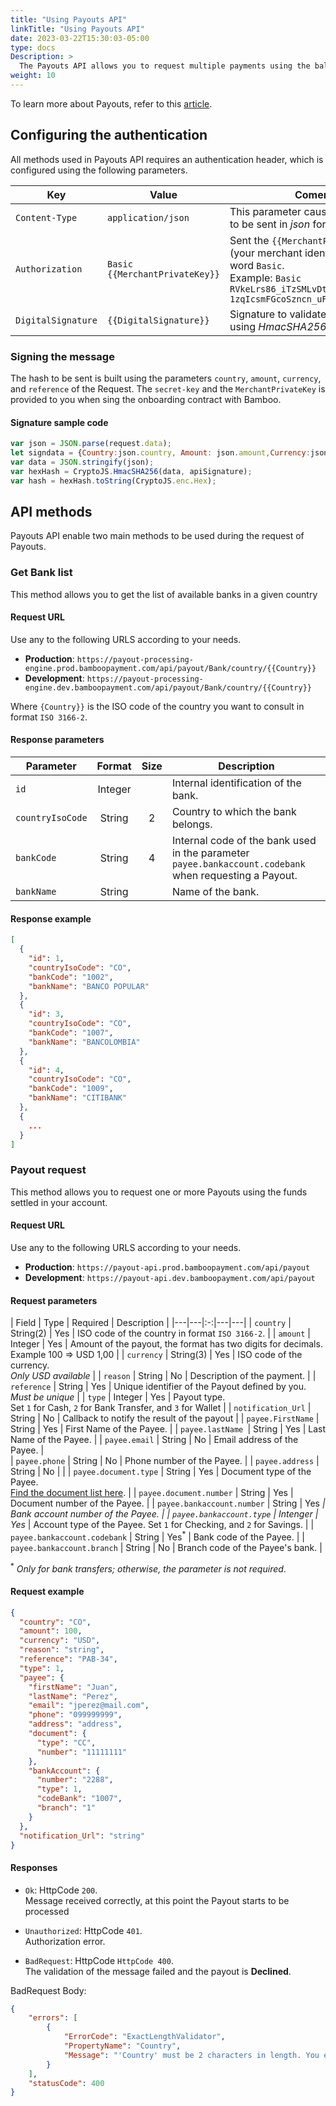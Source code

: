 ```yaml
---
title: "Using Payouts API"
linkTitle: "Using Payouts API"
date: 2023-03-22T15:30:03-05:00
type: docs
Description: >
  The Payouts API allows you to request multiple payments using the balance available in your account.
weight: 10
---
```


To learn more about Payouts, refer to this [article](/payouts/overview.html).

## Configuring the authentication
All methods used in Payouts API requires an authentication header, which is configured using the following parameters.

| Key | Value | Coments |
|---|---|---|
| `Content-Type` | `application/json` | This parameter causes the request to be sent in _json_ format.  |
| `Authorization` | `Basic {{MerchantPrivateKey}}` | Sent the `{{MerchantPrivateKey}}` (your merchant identifier) and the word `Basic`.<br>Example: `Basic RVkeLrs86_iTzSMLvDtuyQ-1zqIcsmFGcoSzncn_uFvQnj7bhB3rtZg__` |
| `DigitalSignature` | `{{DigitalSignature}}` | Signature to validate the transaction using _HmacSHA256_ algorithm |

### Signing the message
The hash to be sent is built using the parameters `country`, `amount`, `currency`, and `reference` of the Request. The `secret-key` and the `MerchantPrivateKey` is provided to you when sing the onboarding contract with Bamboo.

#### Signature sample code
```javascript
var json = JSON.parse(request.data);
let signdata = {Country:json.country, Amount: json.amount,Currency:json.currency, Reference:json.reference, Type: json.type};
var data = JSON.stringify(json);
var hexHash = CryptoJS.HmacSHA256(data, apiSignature);
var hash = hexHash.toString(CryptoJS.enc.Hex);
```

## API methods
Payouts API enable two main methods to be used during the request of Payouts.

### Get Bank list
This method allows you to get the list of available banks in a given country

#### Request URL
Use any to the following URLS according to your needs.

* **Production**: `https://payout-processing-engine.prod.bamboopayment.com/api/payout/Bank/country/{{Country}}`
* **Development**: `https://payout-processing-engine.dev.bamboopayment.com/api/payout/Bank/country/{{Country}}`

Where `{Country}}` is the ISO code of the country you want to consult in format `ISO 3166-2`.

#### Response parameters

| Parameter | Format | Size | Description |
|---|:-:|:-:|---|
| `id` | Integer |  | Internal identification of the bank. |
| `countryIsoCode` | String | 2 | Country to which the bank belongs.  |
| `bankCode` | String | 4 | Internal code of the bank used in the parameter `payee.bankaccount.codebank` when requesting a Payout. |
| `bankName` | String |  | Name of the bank. |

#### Response example
```json
[
  {
    "id": 1,
    "countryIsoCode": "CO",
    "bankCode": "1002",
    "bankName": "BANCO POPULAR"
  },
  {
    "id": 3,
    "countryIsoCode": "CO",
    "bankCode": "1007",
    "bankName": "BANCOLOMBIA"
  },
  {
    "id": 4,
    "countryIsoCode": "CO",
    "bankCode": "1009",
    "bankName": "CITIBANK"
  },
  {
    ...
  }
]
```

### Payout request
This method allows you to request one or more Payouts using the funds settled in your account.

#### Request URL
Use any to the following URLS according to your needs.

* **Production**: `https://payout-api.prod.bamboopayment.com/api/payout`
* **Development**: `https://payout-api.dev.bamboopayment.com/api/payout`

#### Request parameters
| Field | Type | Required | Description |
|---|---|:-:|---|---|
| `country` | String(2) | Yes | ISO code of the country in format `ISO 3166-2`. |
| `amount` | Integer | Yes | Amount of the payout, the format has two digits for decimals. Example 100 => USD 1,00 |
| `currency` | String(3) | Yes | ISO code of the currency.<br>_Only USD available_ |
| `reason` | String | No | Description of the payment. |
| `reference` | String | Yes | Unique identifier of the Payout defined by you.<br>_Must be unique_ |
| `type` | Integer | Yes | Payout type.<br>Set `1` for Cash, `2` for Bank Transfer, and `3` for Wallet |
| `notification_Url` | String | No | Callback to notify the result of the payout |
| `payee.FirstName` | String | Yes | First Name of the Payee. | 
| `payee.lastName `| String | Yes | Last Name of the Payee. | 
| `payee.email` | String | No | Email address of the Payee. |  
| `payee.phone` | String | No | Phone number of the Payee. | 
| `payee.address` | String | No |   | 
| `payee.document.type` | String | Yes | Document type of the Payee.<br>[Find the document list here](/payouts/payouts-api/variables.html#id-types). |
| `payee.document.number` | String | Yes | Document number of the Payee. | 
| `payee.bankaccount.number` | String | Yes<sup>*</sup> | Bank account number of the Payee. |
| `payee.bankaccount.type` | Intenger | Yes<sup>*</sup> |  Account type of the Payee. Set `1` for Checking, and `2` for Savings. |
| `payee.bankaccount.codebank` | String |  Yes<sup>*</sup> | Bank code of the Payee. | 
| `payee.bankaccount.branch` | String | No | Branch code of the Payee's bank. | 

 <sup>*</sup> _Only for bank transfers; otherwise, the parameter is not required_.

 #### Request example
```json
{
  "country": "CO",
  "amount": 100,
  "currency": "USD",
  "reason": "string",
  "reference": "PAB-34",
  "type": 1,
  "payee": {
    "firstName": "Juan",
    "lastName": "Perez",
    "email": "jperez@mail.com",
    "phone": "099999999",
    "address": "address",
    "document": {
      "type": "CC",
      "number": "11111111"
    },
    "bankAccount": {
      "number": "2288",
      "type": 1,
      "codeBank": "1007",
      "branch": "1"
    }
  },
  "notification_Url": "string"
}
```

#### Responses
* `Ok`: HttpCode `200`.<br>
Message received correctly, at this point the Payout starts to be processed

* `Unauthorized`: HttpCode `401`.<br>
Authorization error.

* `BadRequest`: HttpCode `HttpCode 400`.<br>
The validation of the message failed and the payout is **Declined**.

BadRequest Body:
```json
{
    "errors": [
        {
            "ErrorCode": "ExactLengthValidator",
            "PropertyName": "Country",
            "Message": "'Country' must be 2 characters in length. You entered 1 characters."
        }
    ],
    "statusCode": 400
}
```
